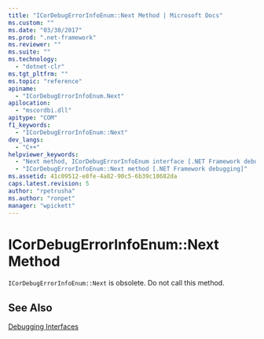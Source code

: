```yaml
---
title: "ICorDebugErrorInfoEnum::Next Method | Microsoft Docs"
ms.custom: ""
ms.date: "03/30/2017"
ms.prod: ".net-framework"
ms.reviewer: ""
ms.suite: ""
ms.technology: 
  - "dotnet-clr"
ms.tgt_pltfrm: ""
ms.topic: "reference"
apiname: 
  - "ICorDebugErrorInfoEnum.Next"
apilocation: 
  - "mscordbi.dll"
apitype: "COM"
f1_keywords: 
  - "ICorDebugErrorInfoEnum::Next"
dev_langs: 
  - "C++"
helpviewer_keywords: 
  - "Next method, ICorDebugErrorInfoEnum interface [.NET Framework debugging]"
  - "ICorDebugErrorInfoEnum::Next method [.NET Framework debugging]"
ms.assetid: 41c09512-e8fe-4a82-90c5-6b39c18682da
caps.latest.revision: 5
author: "rpetrusha"
ms.author: "ronpet"
manager: "wpickett"
---
```

# ICorDebugErrorInfoEnum::Next Method
`ICorDebugErrorInfoEnum::Next` is obsolete. Do not call this method.  
  
## See Also  
 [Debugging Interfaces](../../../../docs/framework/unmanaged-api/debugging/debugging-interfaces.md)